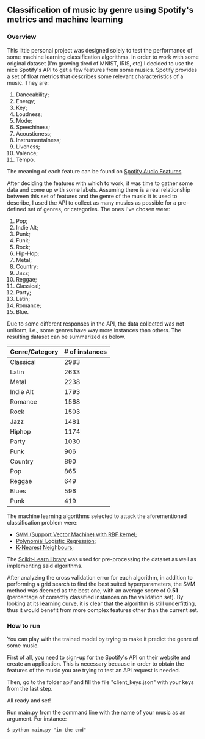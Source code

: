 <h2> Classification of music by genre using Spotify's metrics and machine learning</h2>

<h3> Overview </h3>

This little personal project was designed solely to test the performance of some machine learning classification algorithms. In order to work with some original dataset (I'm growing tired of MNIST, IRIS, etc) I decided to use the nice Spotify's API to get a few features from some musics. Spotify provides a set of float metrics that describes some relevant characteristics of a music. They are:

1. Danceability;
2. Energy;
3. Key;
4. Loudness;
5. Mode;
6. Speechiness;
7. Acousticness;
8. Instrumentalness;
9. Liveness;
10. Valence;
11. Tempo.

The meaning of each feature can be found on [Spotify Audio Features](https://developer.spotify.com/web-api/get-several-audio-features/)

After deciding the features with which to work, it was time to gather some data and come up with some labels. Assuming there is a real relationship between this set of features and the genre of the music it is used to describe, I used the API to collect as many musics as possible for a pre-defined set of genres, or categories. The ones I've chosen were:

1. Pop;
2. Indie Alt;
3. Punk;
4. Funk;
5. Rock;
6. Hip-Hop;
7. Metal;
8. Country;
9. Jazz;
10. Reggae;
11. Classical;
12. Party;
13. Latin;
14. Romance;
15. Blue.

Due to some different responses in the API, the data collected was not uniform, i.e., some genres have way more instances than others.
The resulting dataset can be summarized as below.

Genre/Category | # of instances
------------ | -------------
Classical | 2983
Latin | 2633
Metal | 2238
Indie Alt | 1793
Romance | 1568
Rock | 1503
Jazz | 1481
Hiphop | 1174
Party | 1030
Funk | 906
Country | 890
Pop | 865
Reggae | 649
Blues | 596
Punk | 419


The machine learning algorithms selected to attack the aforementioned classification problem were:

* [SVM (Support Vector Machine) with RBF kernel](https://en.wikipedia.org/wiki/Support_vector_machine);
* [Polynomial Logistic Regression](https://en.wikipedia.org/wiki/Logistic_regression);
* [K-Nearest Neighbours](https://en.wikipedia.org/wiki/K-nearest_neighbors_algorithm);

The [Scikit-Learn library](http://scikit-learn.org/stable/) was used for pre-processing the dataset as well as implementing said algorithms. 

After analyzing the cross validation error for each algorithm, in addition to performing a grid search to find the best suited hyperparameters, the SVM method was deemed as the best one, with an average score of **0.51** (percentage of correctly classified instances on the validation set). By looking at its [learning curve](https://github.com/lucasbflopes/spotify-track-classifier/blob/master/model-selection/learning-curves/svc-learningCurve.pdf), it is clear that the algorithm is still underfitting, thus it would benefit from more complex features other than the current set.

<h3> How to run </h3>

You can play with the trained model by trying to make it predict the genre of some music.

First of all, you need to sign-up for the Spotify's API on their [website](https://developer.spotify.com/web-api/) and create an application. This is necessary because in order to obtain the features of the music you are trying to test an API request is needed. 

Then, go to the folder api/ and fill the file "client\_keys.json" with your keys from the last step.

All ready and set!

Run main.py from the command line with the name of your music as an argument. For instance:

`$ python main.py "in the end"`


